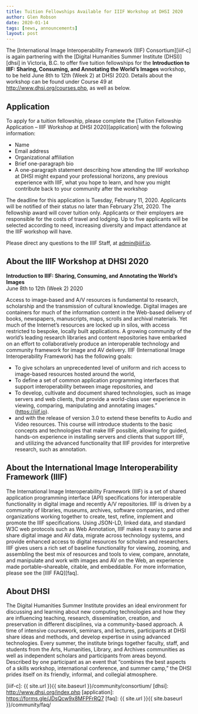 ```yaml
---
title: Tuition Fellowships Available for IIIF Workshop at DHSI 2020
author: Glen Robson
date: 2020-01-14
tags: [news, announcements]
layout: post
---
```


The [International Image Interoperability Framework (IIIF) Consortium][iiif-c] is again partnering with the [Digital Humanities Summer Institute (DHSI)][dhsi] in Victoria, B.C. to offer five tuition fellowships for the **Introduction to IIIF: Sharing, Consuming, and Annotating the World’s Images** workshop, to be held June 8th to 12th (Week 2) at DHSI 2020. Details about the workshop can be found under Course 49 at <http://www.dhsi.org/courses.php>, as well as below.

## Application

To apply for a tuition fellowship, please complete the [Tuition Fellowship Application – IIIF Workshop at DHSI 2020][application] with the following information:
 * Name
 * Email address
 * Organizational affiliation
 * Brief one-paragraph bio
 * A one-paragraph statement describing how attending the IIIF workshop at DHSI might expand your professional horizons, any previous experience with IIIF, what you hope to learn, and how you might contribute back to your community after the workshop

The deadline for this application is Tuesday, February 11, 2020. Applicants will be notified of their status no later than February 21st, 2020. The fellowship award will cover tuition only. Applicants or their employers are responsible for the costs of travel and lodging. Up to five applicants will be selected according to need, increasing diversity and impact attendance at the IIIF workshop will have. 

Please direct any questions to the IIIF Staff, at <admin@iiif.io>.

## About the IIIF Workshop at DHSI 2020

**Introduction to IIIF: Sharing, Consuming, and Annotating the World’s Images**  
June 8th to 12th (Week 2) 2020

Access to image-based and A/V resources is fundamental to research, scholarship and the transmission of cultural knowledge. Digital images are containers for much of the information content in the Web-based delivery of books, newspapers, manuscripts, maps, scrolls and archival materials. Yet much of the Internet’s resources are locked up in silos, with access restricted to bespoke, locally built applications. A growing community of the world’s leading research libraries and content repositories have embarked on an effort to collaboratively produce an interoperable technology and community framework for image and AV delivery. IIIF (International Image Interoperability Framework) has the following goals: 
 * To give scholars an unprecedented level of uniform and rich access to image-based resources hosted around the world,
 * To define a set of common application programming interfaces that support interoperability between image repositories, and 
 * To develop, cultivate and document shared technologies, such as image servers and web clients, that provide a world-class user experience in viewing, comparing, manipulating and annotating images.” (https://iiif.io). 
 * and with the release of version 3.0 to extend these benefits to Audio and Video resources. 
This course will introduce students to the basic concepts and technologies that make IIIF possible, allowing for guided, hands-on experience in installing servers and clients that support IIIF, and utilizing the advanced functionality that IIIF provides for interpretive research, such as annotation.

## About the International Image Interoperability Framework (IIIF)

The International Image Interoperability Framework (IIIF) is a set of shared application programming interface (API) specifications for interoperable functionality in digital image and recently A/V repositories. IIIF is driven by a community of libraries, museums, archives, software companies, and other organizations working together to create, test, refine, implement and promote the IIIF specifications. Using JSON-LD, linked data, and standard W3C web protocols such as Web Annotation, IIIF makes it easy to parse and share digital image and AV data, migrate across technology systems, and provide enhanced access to digital resources for scholars and researchers. IIIF gives users a rich set of baseline functionality for viewing, zooming, and assembling the best mix of resources and tools to view, compare, annotate, and manipulate and work with images and AV on the Web, an experience made portable–shareable, citable, and embeddable. For more information, please see the [IIIF FAQ][faq].

## About DHSI

The Digital Humanities Summer Institute provides an ideal environment for discussing and learning about new computing technologies and how they are influencing teaching, research, dissemination, creation, and preservation in different disciplines, via a community-based approach. A time of intensive coursework, seminars, and lectures, participants at DHSI share ideas and methods, and develop expertise in using advanced technologies. Every summer, the institute brings together faculty, staff, and students from the Arts, Humanities, Library, and Archives communities as well as independent scholars and participants from areas beyond. Described by one participant as an event that “combines the best aspects of a skills workshop, international conference, and summer camp,” the DHSI prides itself on its friendly, informal, and collegial atmosphere.

[iiif-c]: {{ site.url }}{{ site.baseurl }}/community/consortium/
[dhsi]: http://www.dhsi.org/index.php
[application]: https://forms.gle/JDsQcw9x8MFPFrRQ7
[faq]: {{ site.url }}{{ site.baseurl }}/community/faq/
